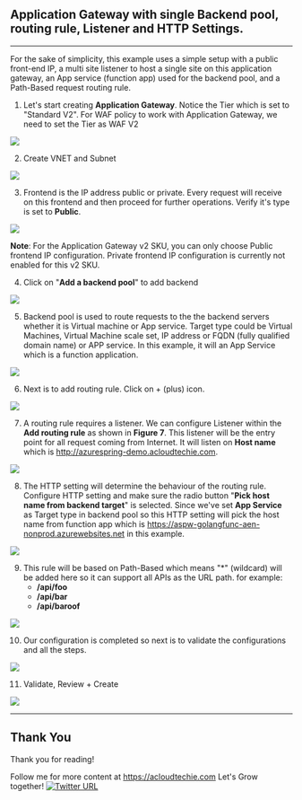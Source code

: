 ## Application Gateway with single Backend pool, routing rule, Listener and HTTP Settings.
---
For the sake of simplicity, this example uses a simple setup with a public front-end IP, a multi site listener to host a single site on this application gateway, an App service (function app) used for the backend pool, and a Path-Based request routing rule.

1. Let's start creating **Application Gateway**. Notice the Tier which is set to "Standard V2". For WAF policy to work with Application Gateway, we need to set the Tier as WAF V2

![](../images/1-create-application-gateway.png)


2. Create VNET and Subnet

![](../images/2-create-vnet.png)


3. Frontend is the IP address public or private. Every request will receive on this frontend and then proceed for further operations. Verify it's type is set to **Public**.

![](../images/3-create-frontend-public-ip.png)


**Note**: For the Application Gateway v2 SKU, you can only choose Public frontend IP configuration. Private frontend IP configuration is currently not enabled for this v2 SKU.

4. Click on "**Add a backend pool**" to add backend

![](../images/4-create-backend-pool.png)


5. Backend pool is used to route requests to the the backend servers whether it is Virtual machine or App service. Target type could be Virtual Machines, Virtual Machine scale set, IP address or FQDN (fully qualified domain name) or APP service. In this example, it will an App Service which is a function application.

![](../images/5-add-app-service-in-backendpool.png)

6. Next is to add routing rule. Click on + (plus) icon.

![](../images/6-create-routing-rule.png)


7. A routing rule requires a listener. We can configure Listener within the **Add routing rule** as shown in **Figure 7**. This listener will be the entry point for all request coming from Internet. It will listen on **Host name** which is <http://azurespring-demo.acloudtechie.com>.

![](../images/7-listener.png)


8. The HTTP setting will determine the behaviour of the routing rule. Configure HTTP setting and make sure the radio button "**Pick host name from backend target**" is selected. Since we've set **App Service** as Target type in backend pool so this HTTP setting will pick the host name from function app which is https://aspw-golangfunc-aen-nonprod.azurewebsites.net in this example.

![](../images/8-configure-http-settings.png)


9. This rule will be based on Path-Based which means "*" (wildcard) will be added here so it can support all APIs as the URL path. for example:
   - **/api/foo**
   - **/api/bar**
   - **/api/baroof**

![](../images/9-create-routing-rule-for-apis.png)


10. Our configuration is completed so next is to validate the configurations and all the steps.

![](../images/10-app-gateway-configuration.png)


11. Validate, Review + Create

![](../images/11-validate-details.png)

---

## Thank You
Thank you for reading!

Follow me for more content at https://acloudtechie.com
Let's Grow together! [![Twitter URL](https://img.shields.io/twitter/url/https/twitter.com/bukotsunikki.svg?style=social&label=Follow%20%40zeeshanmcp12)](https://twitter.com/zeeshanmcp12)